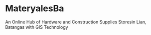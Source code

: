 # MateryalesBa
An Online Hub of Hardware and Construction Supplies Storesin Lian, Batangas with GIS Technology
